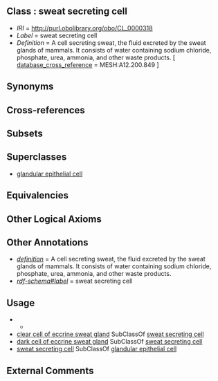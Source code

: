 
## Class : sweat secreting cell

 * *IRI* = http://purl.obolibrary.org/obo/CL_0000318
 * *Label* = sweat secreting cell
 * *Definition* = A cell secreting sweat, the fluid excreted by the sweat glands of mammals. It consists of water containing sodium chloride, phosphate, urea, ammonia, and other waste products. [ [database_cross_reference](../../ef/oboInOwl#hasDbXref.md) = MESH:A12.200.849 ]

## Synonyms


## Cross-references


## Subsets


## Superclasses

 * [glandular epithelial cell](../../CL/50/CL_0000150.md)

## Equivalencies


## Other Logical Axioms


## Other Annotations

 * *[definition](../../IAO/15/IAO_0000115.md)* = A cell secreting sweat, the fluid excreted by the sweat glands of mammals. It consists of water containing sodium chloride, phosphate, urea, ammonia, and other waste products.
 * *[rdf-schema#label](../../el/rdf-schema#label.md)* = sweat secreting cell

## Usage

 * -
 * [clear cell of eccrine sweat gland](../../CL/46/CL_0002146.md) SubClassOf [sweat secreting cell](../../CL/18/CL_0000318.md)
 * [dark cell of eccrine sweat gland](../../CL/42/CL_0002142.md) SubClassOf [sweat secreting cell](../../CL/18/CL_0000318.md)
 * [sweat secreting cell](../../CL/18/CL_0000318.md) SubClassOf [glandular epithelial cell](../../CL/50/CL_0000150.md)

## External Comments

